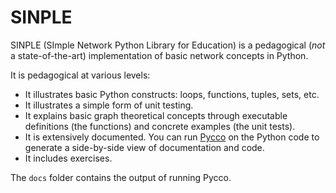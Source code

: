 # SINPLE

SINPLE (SImple Network Python Library for Education) is a pedagogical (*not* a state-of-the-art) implementation of basic network concepts in Python.

It is pedagogical at various levels:

- It illustrates basic Python constructs: loops, functions, tuples, sets, etc.
- It illustrates a simple form of unit testing.
- It explains basic graph theoretical concepts through executable definitions (the functions) and concrete examples (the unit tests).
- It is extensively documented. You can run [Pycco](http://fitzgen.github.io/pycco/) on the Python code to generate a side-by-side view of documentation and code. 
- It includes exercises.

The `docs` folder contains the output of running Pycco. 
